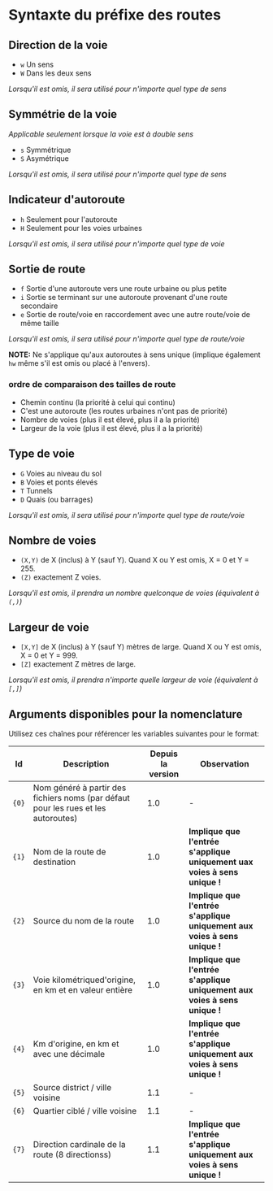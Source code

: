 # Syntaxte du préfixe des routes

## Direction de la voie

* `w` Un sens
* `W` Dans les deux sens

*Lorsqu'il est omis, il sera utilisé pour n'importe quel type de sens*

## Symmétrie de la voie
*Applicable seulement lorsque la voie est à double sens*

* `s` Symmétrique
* `S` Asymétrique

*Lorsqu'il est omis, il sera utilisé pour n'importe quel type de sens*

## Indicateur d'autoroute

* `h` Seulement pour l'autoroute
* `H` Seulement pour les voies urbaines

*Lorsqu'il est omis, il sera utilisé pour n'importe quel type de voie*

## Sortie de route

* `f` Sortie d'une autoroute vers une route urbaine ou plus petite
* `i` Sortie se terminant sur une autoroute provenant d'une route secondaire 
* `e` Sortie de route/voie en raccordement avec une autre route/voie de même taille

*Lorsqu'il est omis, il sera utilisé pour n'importe quel type de route/voie*

**NOTE:** Ne s'applique qu'aux autoroutes à sens unique (implique également `hw` même s'il est omis ou placé à l'envers).

### ordre de comparaison des tailles de route
* Chemin continu (la priorité à celui qui continu)
* C'est une autoroute (les routes urbaines n'ont pas de priorité)
* Nombre de voies (plus il est élevé, plus il a la priorité)
* Largeur de la voie (plus il est élevé, plus il a la priorité)

## Type de voie
* `G` Voies au niveau du sol
* `B` Voies et ponts élevés
* `T` Tunnels
* `D` Quais (ou barrages)

*Lorsqu'il est omis, il sera utilisé pour n'importe quel type de route/voie*

## Nombre de voies

* `(X,Y)` de X (inclus) à Y (sauf Y). Quand X ou Y est omis, X = 0 et Y = 255.
* `(Z)` exactement Z voies.

*Lorsqu'il est omis, il prendra un nombre quelconque de voies (équivalent à `(,)`)*

## Largeur de voie

* `[X,Y]` de X (inclus) à Y (sauf Y) mètres de large. Quand X ou Y est omis, X = 0 et Y = 999.
* `[Z]` exactement Z mètres de large.

*Lorsqu'il est omis, il prendra n'importe quelle largeur de voie (équivalent à `[,]`)*

## Arguments disponibles pour la nomenclature
Utilisez ces chaînes pour référencer les variables suivantes pour le format:

Id | Description | Depuis la version | Observation
---| ----------- | ------------- | -----------
`{0}` | Nom généré à partir des fichiers noms (par défaut pour les rues et les autoroutes)| 1.0 | -     
`{1}`| Nom de la route de destination | 1.0 | **Implique que l'entrée s'applique uniquement uax voies à sens unique !**
`{2}` | Source du nom de la route  | 1.0 | **Implique que l'entrée s'applique uniquement aux voies à sens unique !**
`{3}` | Voie kilométriqued'origine, en km et en valeur entière  | 1.0 | **Implique que l'entrée s'applique uniquement aux voies à sens unique !**
`{4}` | Km d'origine, en km et avec une décimale  | 1.0 | **Implique que l'entrée s'applique uniquement aux voies à sens unique !**
`{5}` | Source district / ville voisine  | 1.1 | -    
 `{6}` | Quartier ciblé / ville voisine  | 1.1 |  -    
 `{7}` | Direction cardinale de la route (8 directionss) |1.1| **Implique que l'entrée s'applique uniquement aux voies à sens unique !**
